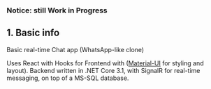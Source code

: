 ### Notice: still Work in Progress

## 1. Basic info

Basic real-time Chat app (WhatsApp-like clone) 

Uses React with Hooks for Frontend with ([Material-UI](https://material-ui.com/) for styling and layout).
Backend written in .NET Core 3.1, with SignalR for real-time messaging, on top of a MS-SQL database.

